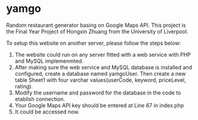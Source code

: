 # yamgo
Random restaurant generator basing on Google Maps API. This project is the Final Year Project of Hongxin Zhuang from the University of Liverpool.

To setup this website on another server, please follow the steps below:
1. The website could run on any server fitted with a web service with PHP and MySQL implemenmted.
2. After making sure the web service and MySQL database is installed and configured, create a database named yamgoUser. Then create a new table Sheet1 with four varchar values(userCode, keyword, priceLevel, rating).
3. Modify the username and password for the database in the code to etablish connection.
4. Your Google Maps API key should be entered at Line 67 in index.php
5. It could be accessed now.
